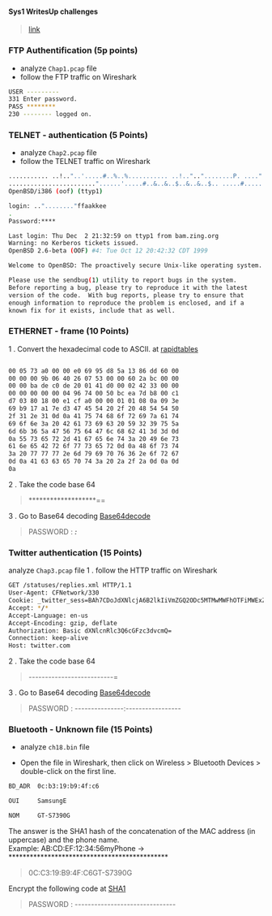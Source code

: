 #### Sys1 WritesUp challenges

> [link](https://www.root-me.org/)

### FTP Authentification (5p points)

- analyze `Chap1.pcap` file
- follow the FTP traffic on Wireshark

```sh
USER ---------
331 Enter password.
PASS ********
230 -------- logged on.
```

### TELNET - authentication (5 Points)

- analyze `Chap2.pcap` file
- follow the TELNET traffic on Wireshark

```sh
........... ..!.."..'.....#..%..%........... ..!..".."........P. ....".....b........b....	B.
........................"......'.....#..&..&..$..&..&..$.. .....#.....'........... .9600,9600....#.bam.zing.org:0.0....'..DISPLAY.bam.zing.org:0.0......xterm-color.............!.............."............
OpenBSD/i386 (oof) (ttyp1)

login: .."........"ffaakkee
.
Password:****

Last login: Thu Dec  2 21:32:59 on ttyp1 from bam.zing.org
Warning: no Kerberos tickets issued.
OpenBSD 2.6-beta (OOF) #4: Tue Oct 12 20:42:32 CDT 1999

Welcome to OpenBSD: The proactively secure Unix-like operating system.

Please use the sendbug(1) utility to report bugs in the system.
Before reporting a bug, please try to reproduce it with the latest
version of the code.  With bug reports, please try to ensure that
enough information to reproduce the problem is enclosed, and if a
known fix for it exists, include that as well.

```

### ETHERNET - frame (10 Points)

1 . Convert the hexadecimal code to ASCII. at [rapidtables](https://www.rapidtables.com/convert/number/hex-to-ascii.html)

```sh

00 05 73 a0 00 00 e0 69 95 d8 5a 13 86 dd 60 00
00 00 00 9b 06 40 26 07 53 00 00 60 2a bc 00 00
00 00 ba de c0 de 20 01 41 d0 00 02 42 33 00 00
00 00 00 00 00 04 96 74 00 50 bc ea 7d b8 00 c1
d7 03 80 18 00 e1 cf a0 00 00 01 01 08 0a 09 3e
69 b9 17 a1 7e d3 47 45 54 20 2f 20 48 54 54 50
2f 31 2e 31 0d 0a 41 75 74 68 6f 72 69 7a 61 74
69 6f 6e 3a 20 42 61 73 69 63 20 59 32 39 75 5a
6d 6b 36 5a 47 56 75 64 47 6c 68 62 41 3d 3d 0d
0a 55 73 65 72 2d 41 67 65 6e 74 3a 20 49 6e 73
61 6e 65 42 72 6f 77 73 65 72 0d 0a 48 6f 73 74
3a 20 77 77 77 2e 6d 79 69 70 76 36 2e 6f 72 67
0d 0a 41 63 63 65 70 74 3a 20 2a 2f 2a 0d 0a 0d
0a

```

2 . Take the code base 64

> *******************==

3 . Go to Base64 decoding [Base64decode](https://www.base64decode.org/)

> PASSWORD : *****:*****

### Twitter authentication (15 Points)

analyze `Chap3.pcap` file
1 . follow the HTTP traffic on Wireshark

```sh
GET /statuses/replies.xml HTTP/1.1
User-Agent: CFNetwork/330
Cookie: _twitter_sess=BAh7CDoJdXNlcjA6B2lkIiVmZGQ2ODc5MTMwMWFhOTFiMWExZDViZmQwMGEz%250AOWNkMyIKZmxhc2hJQzonQWN0aW9uQ29udHJvbGxlcjo6Rmxhc2g6OkZsYXNo%250ASGFzaHsABjoKQHVzZWR7AA%253D%253D--ea12e7bc090d05202cd7e3f972c2b4414a97f657
Accept: */*
Accept-Language: en-us
Accept-Encoding: gzip, deflate
Authorization: Basic dXNlcnRlc3Q6cGFzc3dvcmQ=
Connection: keep-alive
Host: twitter.com
```

2 . Take the code base 64

> --------------------------=

3 . Go to Base64 decoding [Base64decode](https://www.base64decode.org/)

> PASSWORD : ---------------:-----------------

### Bluetooth - Unknown file (15 Points)

- analyze `ch18.bin` file

- Open the file in Wireshark, then click on Wireless > Bluetooth Devices > double-click on the first line.

```sh
BD_ADR  0c:b3:19:b9:4f:c6

OUI     SamsungE

NOM     GT-S7390G
```

The answer is the SHA1 hash of the concatenation of the MAC address (in uppercase) and the phone name.
</br>
Example:
AB:CD:EF:12:34:56myPhone -> *********************************************

> 0C:C3:19:B9:4F:C6GT-S7390G

Encrypt the following code at [SHA1](https://md5decrypt.net/)

> PASSWORD : -------------------------------
